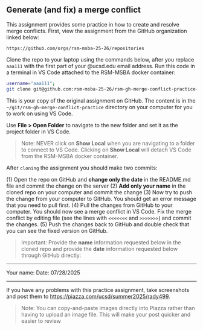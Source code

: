 ## Generate (and fix) a merge conflict

This assignment provides some practice in how to create and resolve merge conflicts. First, view the assignment from the GitHub organization linked below:

`https://github.com/orgs/rsm-msba-25-26/repositories`

Clone the repo to your laptop using the commands below, after you replace `aaa111` with the first part of your @ucsd.edu email address. Run this code in a terminal in VS Code attached to the RSM-MSBA docker container:

```bash
username="aaa111";
git clone git@github.com:rsm-msba-25-26/rsm-gh-merge-conflict-practice-rsm-$username ~/git/rsm-gh-merge-conflict-practice;
```

This is your copy of the original assignment on GitHub. The content is in the `~/git/rsm-gh-merge-conflict-practice` directory on your computer for you to work on using VS Code.

Use **File > Open Folder** to navigate to the new folder and set it as the project folder in VS Code.

> Note: NEVER click on **Show Local** when you are navigating to a folder to connect to VS Code. Clicking on **Show Local** will detach VS Code from the RSM-MSBA docker container.

After `cloning` the assignment you should make two commits:

(1) Open the repo on GitHub and **change only the date** in the README.md file and commit the change on the server
(2) **Add only your name** in the cloned repo on your computer and commit the change
(3) Now try to push the change from your computer to GitHub. You should get an error message that you need to pull first.
(4) Pull the changes from GitHub to your computer. You should now see a merge conflict in VS Code. Fix the merge conflict by editing file (see the lines with `<<<<<<<` and `>>>>>>>`) and commit the changes.
(5) Push the changes back to GitHub and double check that you can see the fixed version on GitHub.

> Important: Provide the **name** information requested below in the cloned repo and provide the **date** information requested below through GitHub directly:

---

Your name: <insert-your-name-here> Date: 07/28/2025

---

If you have any problems with this practice assignment, take screenshots and post them to <https://piazza.com/ucsd/summer2025/rady499>.

> Note: You can copy-and-paste images directly into Piazza rather than having to upload an image file. This will make your post quicker and easier to review
